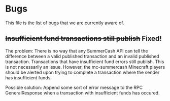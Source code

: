 # Bugs
This file is the list of bugs that we are currently aware of.

## ~~Insufficient fund transactions still publish~~ Fixed!
The problem: There is no way that any SummerCash API can tell the difference between a valid published transaction and an invalid published transaction. Transactions that have insufficient fund errors still publish. This is not necessarily an issue. However, the mc-summercash Minecraft players should be alerted upon trying to complete a transaction where the sender has insufficient funds.

Possible solution: Append some sort of error message to the RPC GeneralResponse when a transaction with insufficient funds has occured.